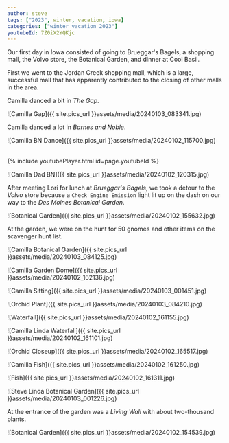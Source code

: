 ```yaml
---
author: steve
tags: ["2023", winter, vacation, iowa]
categories: ["winter vacation 2023"]
youtubeId: 7Z0iX2YQKjc
---
```

Our first day in Iowa consisted of going to Brueggar's Bagels, a shopping mall, the Volvo store, the Botanical Garden, and dinner at Cool Basil.  

First we went to the Jordan Creek shopping mall, which is a large, successful mall that has apparently contributed to the closing of other malls in the area. 

Camilla danced a bit in *The Gap*.  

![Camilla Gap]({{ site.pics_url }}assets/media/20240103_083341.jpg)  

Camilla danced a lot in *Barnes and Noble*.  

![Camilla BN Dance]({{ site.pics_url }}assets/media/20240102_115700.jpg)  

<br/>
{% include youtubePlayer.html id=page.youtubeId %}
<br/>

![Camilla Dad BN]({{ site.pics_url }}assets/media/20240102_120315.jpg)  

After meeting Lori for lunch at *Brueggar's Bagels*, we took a detour to the *Volvo* store because a `Check Engine Emission` light lit up on the dash on our way to the *Des Moines Botanical Garden*.  

![Botanical Garden]({{ site.pics_url }}assets/media/20240102_155632.jpg)  

At the garden, we were on the hunt for 50 gnomes and other items on the scavenger hunt list.  

![Camilla Botanical Garden]({{ site.pics_url }}assets/media/20240103_084125.jpg)  

![Camilla Garden Dome]({{ site.pics_url }}assets/media/20240102_162136.jpg)  

![Camilla Sitting]({{ site.pics_url }}assets/media/20240103_001451.jpg)  

![Orchid Plant]({{ site.pics_url }}assets/media/20240103_084210.jpg)  

![Waterfall]({{ site.pics_url }}assets/media/20240102_161155.jpg)  

![Camilla Linda Waterfall]({{ site.pics_url }}assets/media/20240102_161101.jpg)  

![Orchid Closeup]({{ site.pics_url }}assets/media/20240102_165517.jpg)  

![Camilla Fish]({{ site.pics_url }}assets/media/20240102_161250.jpg)  

![Fish]({{ site.pics_url }}assets/media/20240102_161311.jpg)  

![Steve Linda Botanical Garden]({{ site.pics_url }}assets/media/20240103_001226.jpg)  

At the entrance of the garden was a *Living Wall* with about two-thousand plants.  

![Botanical Garden]({{ site.pics_url }}assets/media/20240102_154539.jpg)  
